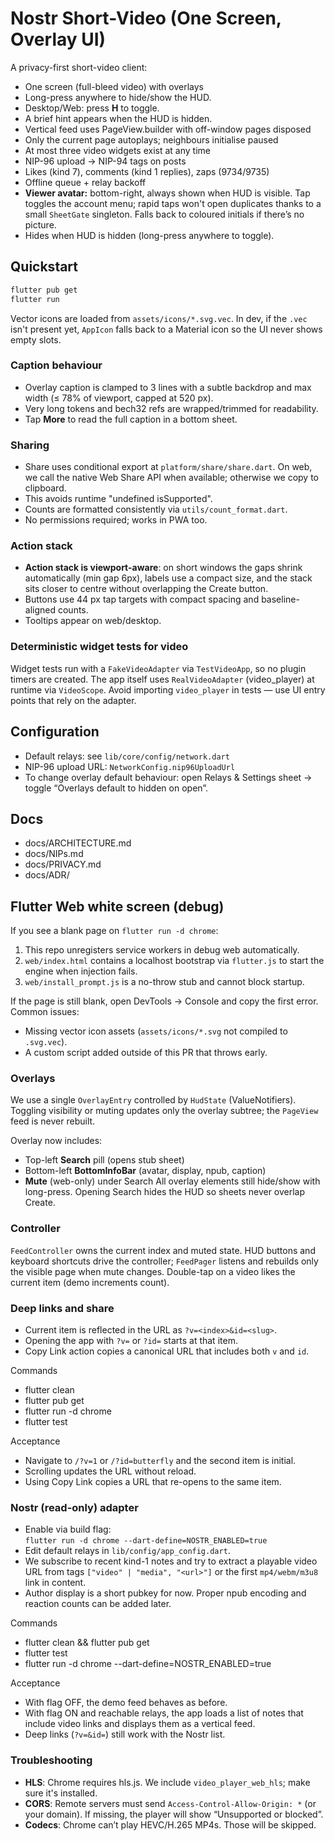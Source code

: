 # Nostr Short-Video (One Screen, Overlay UI)

A privacy-first short-video client:
- One screen (full-bleed video) with overlays
- Long-press anywhere to hide/show the HUD.
- Desktop/Web: press **H** to toggle.
- A brief hint appears when the HUD is hidden.
- Vertical feed uses PageView.builder with off-window pages disposed
- Only the current page autoplays; neighbours initialise paused
- At most three video widgets exist at any time
- NIP-96 upload → NIP-94 tags on posts
- Likes (kind 7), comments (kind 1 replies), zaps (9734/9735)
- Offline queue + relay backoff
- **Viewer avatar:** bottom-right, always shown when HUD is visible. Tap toggles the account menu; rapid taps won't open duplicates thanks to a small `SheetGate` singleton. Falls back to coloured initials if there’s no picture.
- Hides when HUD is hidden (long-press anywhere to toggle).

## Quickstart
```bash
flutter pub get
flutter run
```

Vector icons are loaded from `assets/icons/*.svg.vec`. In dev, if the `.vec` isn't
present yet, `AppIcon` falls back to a Material icon so the UI never shows
empty slots.

### Caption behaviour
- Overlay caption is clamped to 3 lines with a subtle backdrop and max width (≤ 78% of viewport, capped at 520 px).
- Very long tokens and bech32 refs are wrapped/trimmed for readability.
- Tap **More** to read the full caption in a bottom sheet.

### Sharing
- Share uses conditional export at `platform/share/share.dart`. On web, we call the native Web Share API when available; otherwise we copy to clipboard.
- This avoids runtime "undefined isSupported".
- Counts are formatted consistently via `utils/count_format.dart`.
- No permissions required; works in PWA too.

### Action stack
- **Action stack is viewport-aware**: on short windows the gaps shrink automatically (min gap 6px), labels use a compact size, and the stack sits closer to centre without overlapping the Create button.
- Buttons use 44 px tap targets with compact spacing and baseline-aligned counts.
- Tooltips appear on web/desktop.

### Deterministic widget tests for video
Widget tests run with a `FakeVideoAdapter` via `TestVideoApp`, so no plugin timers are created.
The app itself uses `RealVideoAdapter` (video_player) at runtime via `VideoScope`.
Avoid importing `video_player` in tests — use UI entry points that rely on the adapter.

## Configuration

* Default relays: see `lib/core/config/network.dart`
* NIP-96 upload URL: `NetworkConfig.nip96UploadUrl`
* To change overlay default behaviour: open Relays & Settings sheet → toggle “Overlays default to hidden on open”.

## Docs

* docs/ARCHITECTURE.md
* docs/NIPs.md
* docs/PRIVACY.md
* docs/ADR/

## Flutter Web white screen (debug)
If you see a blank page on `flutter run -d chrome`:

1. This repo unregisters service workers in debug web automatically.
2. `web/index.html` contains a localhost bootstrap via `flutter.js` to start the engine when injection fails.
3. `web/install_prompt.js` is a no-throw stub and cannot block startup.

If the page is still blank, open DevTools → Console and copy the first error. Common issues:
- Missing vector icon assets (`assets/icons/*.svg` not compiled to `.svg.vec`).
- A custom script added outside of this PR that throws early.

### Overlays
We use a single `OverlayEntry` controlled by `HudState` (ValueNotifiers). Toggling visibility or
muting updates only the overlay subtree; the `PageView` feed is never rebuilt.

Overlay now includes:
- Top-left **Search** pill (opens stub sheet)
- Bottom-left **BottomInfoBar** (avatar, display, npub, caption)
- **Mute** (web-only) under Search
All overlay elements still hide/show with long-press. Opening Search hides the HUD so sheets never overlap Create.

### Controller
`FeedController` owns the current index and muted state. HUD buttons and keyboard shortcuts drive
the controller; `FeedPager` listens and rebuilds only the visible page when mute changes.
Double-tap on a video likes the current item (demo increments count).

### Deep links and share
- Current item is reflected in the URL as `?v=<index>&id=<slug>`.
- Opening the app with `?v=` or `?id=` starts at that item.
- Copy Link action copies a canonical URL that includes both `v` and `id`.

Commands
- flutter clean
- flutter pub get
- flutter run -d chrome
- flutter test

Acceptance
- Navigate to `/?v=1` or `/?id=butterfly` and the second item is initial.
- Scrolling updates the URL without reload.
- Using Copy Link copies a URL that re-opens to the same item.

### Nostr (read-only) adapter
- Enable via build flag:  
  `flutter run -d chrome --dart-define=NOSTR_ENABLED=true`
- Edit default relays in `lib/config/app_config.dart`.
- We subscribe to recent kind-1 notes and try to extract a playable video URL
  from tags `["video" | "media", "<url>"]` or the first `mp4/webm/m3u8` link in content.
- Author display is a short pubkey for now. Proper npub encoding and reaction counts can be added later.

Commands
- flutter clean && flutter pub get
- flutter test
- flutter run -d chrome --dart-define=NOSTR_ENABLED=true

Acceptance
- With flag OFF, the demo feed behaves as before.
- With flag ON and reachable relays, the app loads a list of notes that include video links and displays them as a vertical feed.
- Deep links (`?v=&id=`) still work with the Nostr list.

### Troubleshooting
- **HLS**: Chrome requires hls.js. We include `video_player_web_hls`; make sure it's installed.
- **CORS**: Remote servers must send `Access-Control-Allow-Origin: *` (or your domain). If missing, the player will show “Unsupported or blocked”.
- **Codecs**: Chrome can’t play HEVC/H.265 MP4s. Those will be skipped.
